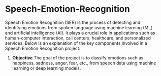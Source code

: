 # Speech-Emotion-Recognition

Speech Emotion Recognition (SER) is the process of detecting and identifying emotions from spoken language using machine learning (ML) and artificial intelligence (AI). It plays a crucial role in applications such as human-computer interaction, call centers, healthcare, and personalized services. Below is an explanation of the key components involved in a Speech Emotion Recognition project:

1. **Objective**
The goal of the project is to classify emotions such as happiness, sadness, anger, fear, etc., from speech data using machine learning or deep learning models.
